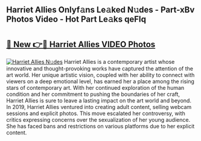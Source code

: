 ## Harriet Allies Onlyf𝚊ns Le𝚊ked N𝚞des - Part-xBv Photos Video - Hot Part Le𝚊ks qeFIq

# <h2><a href="http://ab75502.deff.icu/?id=Harriet+Allies">🔗 New 👉🔴 Harriet Allies VIDEO Photos</a></h2>

[![Harriet Allies N𝚞des](https://i.imgur.com/rIISA9y.gif)](http://ab75502.deff.icu/?id=Harriet+Allies)
Harriet Allies is a contemporary artist whose innovative and thought-provoking works have captured the attention of the art world. Her unique artistic vision, coupled with her ability to connect with viewers on a deep emotional level, has earned her a place among the rising stars of contemporary art. With her continued exploration of the human condition and her commitment to pushing the boundaries of her craft, Harriet Allies is sure to leave a lasting impact on the art world and beyond. In 2019, Harriet Allies ventured into creating adult content, selling webcam sessions and explicit photos. This move escalated her controversy, with critics expressing concerns over the sexualization of her young audience. She has faced bans and restrictions on various platforms due to her explicit content.
